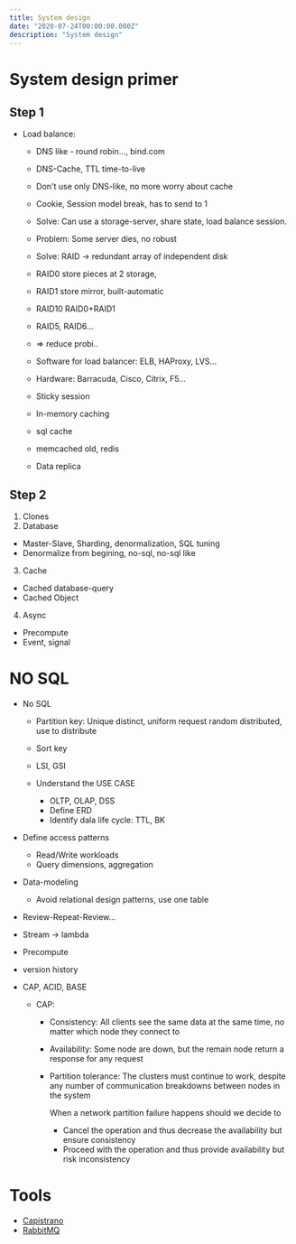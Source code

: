 ```yaml
---
title: System design
date: "2020-07-24T00:00:00.000Z"
description: "System design"
---
```


# System design primer

## Step 1
- Load balance:
  - DNS like - round robin..., bind.com
  - DNS-Cache, TTL time-to-live
  - Don't use only DNS-like, no more worry about cache
  - Cookie, Session model break, has to send to 1
  - Solve: Can use a storage-server, share state, load balance session.
  - Problem: Some server dies, no robust
  - Solve: RAID -> redundant array of independent disk
  - RAID0 store pieces at 2 storage,
  - RAID1 store mirror, built-automatic
  - RAID10 RAID0+RAID1
  - RAID5, RAID6...
  - => reduce probi..

  - Software for load balancer: ELB, HAProxy, LVS...
  - Hardware: Barracuda, Cisco, Citrix, F5...
  - Sticky session 
  - In-memory caching
  - sql cache
  - memcached old, redis

  - Data replica

## Step 2
1. Clones
2. Database
  - Master-Slave, Sharding, denormalization, SQL tuning
  - Denormalize from begining, no-sql, no-sql like
3. Cache
  - Cached database-query
  - Cached Object
4. Async
  - Precompute
  - Event, signal

# NO SQL

- No SQL
  - Partition key: Unique distinct, uniform request random distributed, use to distribute
  - Sort key
  - LSI, GSI

  - Understand the USE CASE
    - OLTP, OLAP, DSS
    - Define ERD
    - Identify dala life cycle: TTL, BK

 - Define access patterns
   - Read/Write workloads
   - Query dimensions, aggregation

 - Data-modeling
   - Avoid relational design patterns, use one table

 - Review-Repeat-Review...

 - Stream -> lambda
 - Precompute
 - version history

- CAP, ACID, BASE
  - CAP:
    - Consistency: All clients see the same data at the same time, no matter which node they connect to
    - Availability: Some node are down, but the remain node return a response for any request
    - Partition tolerance: The clusters must continue to work, despite any number of communication breakdowns between nodes in the system

      When a network partition failure happens should we decide to
      - Cancel the operation and thus decrease the availability but ensure consistency
      - Proceed with the operation and thus provide availability but risk inconsistency

# Tools
- [Capistrano](https://viblo.asia/p/su-dung-gem-capistrano-deploy-ung-dung-ruby-on-rails-len-server-aws-OeVKBOV0ZkW)
- [RabbitMQ](https://www.rabbitmq.com/)

